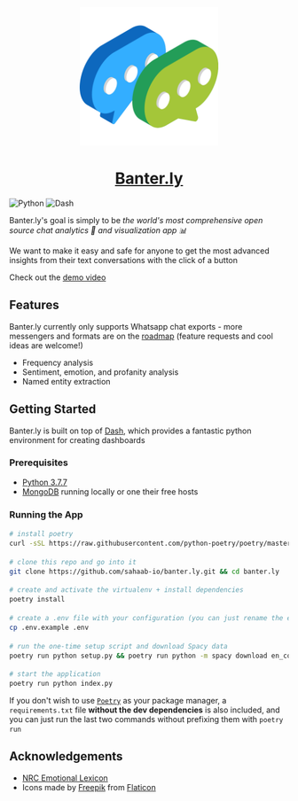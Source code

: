 <div align="center">
  <img alt="Banter.ly Logo" src="assets/logo.png" width="250px">
  <h1><a href="">Banter.ly</a></h1>
</div>

![Python](https://img.shields.io/badge/Python-3.7.7-yellow.svg?logo=python&longCache=true&logoColor=white&colorB=3774ac&style=flat-square&colorA=4c566a)
![Dash](https://img.shields.io/badge/Dash-v1.12.0-blue.svg?longCache=true&logo=python&longCache=true&style=flat-square&logoColor=white&colorB=3774ac&colorA=4c566a)

Banter.ly's goal is simply to be _the world's most comprehensive open source chat analytics 🔎 and visualization app 📊_

We want to make it easy and safe for anyone to get the most advanced insights from their text conversations with the click of a button

Check out the [demo video](https://www.loom.com/share/d18297dbc3964fe9ad8f7801a5f386c9)

## Features
Banter.ly currently only supports Whatsapp chat exports - more messengers and formats are on the [roadmap](https://github.com/sahaab-io/banter.ly/projects/2) (feature requests and cool ideas are welcome!)

- Frequency analysis
- Sentiment, emotion, and profanity analysis
- Named entity extraction

## Getting Started

Banter.ly is built on top of [Dash](https://plotly.com/dash/), which provides a fantastic python environment for creating dashboards

### Prerequisites

- [Python 3.7.7](https://www.python.org/downloads/release/python-377/)
- [MongoDB](https://mongodb.com) running locally or one their free hosts

### Running the App

``` bash
# install poetry
curl -sSL https://raw.githubusercontent.com/python-poetry/poetry/master/get-poetry.py | python

# clone this repo and go into it
git clone https://github.com/sahaab-io/banter.ly.git && cd banter.ly

# create and activate the virtualenv + install dependencies
poetry install

# create a .env file with your configuration (you can just rename the example to get started locally)
cp .env.example .env

# run the one-time setup script and download Spacy data
poetry run python setup.py && poetry run python -m spacy download en_core_web_sm

# start the application
poetry run python index.py
```

If you don't wish to use [`Poetry`](https://python-poetry.org/) as your package manager, a `requirements.txt` file **without the dev dependencies** is also included, and you can just run the last two commands without prefixing them with `poetry run`

## Acknowledgements

* [NRC Emotional Lexicon](https://saifmohammad.com/WebPages/NRC-Emotion-Lexicon.htm)
* Icons made by [Freepik](https://www.flaticon.com/authors/freepik) from [Flaticon](www.flaticon.com) 
